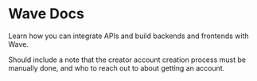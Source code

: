 # Wave Docs

Learn how you can integrate APIs and build backends and frontends with Wave.

Should include a note that the creator account creation process must be manually done, and who to
reach out to about getting an account.
